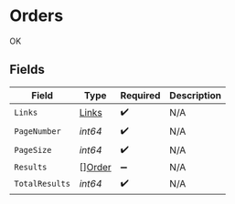 # Orders

OK


## Fields

| Field                                   | Type                                    | Required                                | Description                             |
| --------------------------------------- | --------------------------------------- | --------------------------------------- | --------------------------------------- |
| `Links`                                 | [Links](../../models/shared/links.md)   | :heavy_check_mark:                      | N/A                                     |
| `PageNumber`                            | *int64*                                 | :heavy_check_mark:                      | N/A                                     |
| `PageSize`                              | *int64*                                 | :heavy_check_mark:                      | N/A                                     |
| `Results`                               | [][Order](../../models/shared/order.md) | :heavy_minus_sign:                      | N/A                                     |
| `TotalResults`                          | *int64*                                 | :heavy_check_mark:                      | N/A                                     |